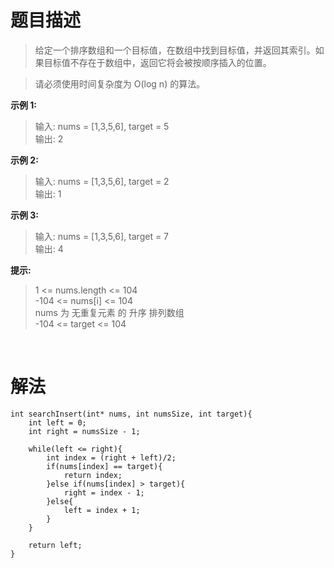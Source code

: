 # **题目描述**
>给定一个排序数组和一个目标值，在数组中找到目标值，并返回其索引。如果目标值不存在于数组中，返回它将会被按顺序插入的位置。  

>请必须使用时间复杂度为 O(log n) 的算法。  

**示例 1:**  
>输入: nums = [1,3,5,6], target = 5  
>输出: 2  

**示例 2:**  
>输入: nums = [1,3,5,6], target = 2  
>输出: 1  

**示例 3:**  
>输入: nums = [1,3,5,6], target = 7  
>输出: 4  

**提示:**
>1 <= nums.length <= 104  
>-104 <= nums[i] <= 104  
>nums 为 无重复元素 的 升序 排列数组  
>-104 <= target <= 104  


<br/>

# **解法**
    int searchInsert(int* nums, int numsSize, int target){
        int left = 0;
        int right = numsSize - 1;
        
        while(left <= right){
            int index = (right + left)/2;
            if(nums[index] == target){
                return index;
            }else if(nums[index] > target){
                right = index - 1;
            }else{
                left = index + 1;
            }
        }

        return left;
    }
